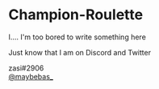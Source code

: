 # Champion-Roulette
I.... I'm too bored to write something here  

Just know that I am on Discord and Twitter  
  
zasi#2906  
[@maybebas_](https://twitter.com/maybebas_)
